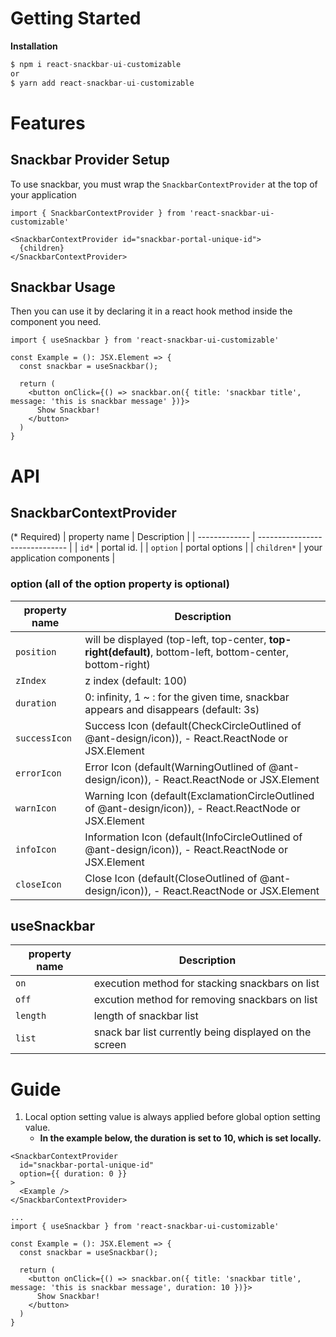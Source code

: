 # Getting Started
**Installation**
```javascript
$ npm i react-snackbar-ui-customizable
or
$ yarn add react-snackbar-ui-customizable
```

# Features

## Snackbar Provider Setup 
To use snackbar, you must wrap the `SnackbarContextProvider` at the top of your application
```
import { SnackbarContextProvider } from 'react-snackbar-ui-customizable'

<SnackbarContextProvider id="snackbar-portal-unique-id">
  {children}
</SnackbarContextProvider>
```

## Snackbar Usage
Then you can use it by declaring it in a react hook method inside the component you need.
```
import { useSnackbar } from 'react-snackbar-ui-customizable'

const Example = (): JSX.Element => {
  const snackbar = useSnackbar();

  return (
    <button onClick={() => snackbar.on({ title: 'snackbar title', message: 'this is snackbar message' })}>
      Show Snackbar!
    </button>
  )
}

```

# API

## SnackbarContextProvider
(* Required)
| property name | Description                    |
| ------------- | ------------------------------ |
| `id*`         | portal id.                     |
| `option`      | portal options                 |
| `children*`   | your application components    |

### option (all of the option property is optional)
| property name | Description                    |
| ------------- | ------------------------------ |
| `position`    | will be displayed (top-left, top-center, **top-right(default)**, bottom-left, bottom-center, bottom-right) |
| `zIndex`      | z index (default: 100)                       |
| `duration`    | 0: infinity, 1 ~ : for the given time, snackbar appears and disappears (default: 3s)  |
| `successIcon`      | Success Icon (default(CheckCircleOutlined of @ant-design/icon)), - React.ReactNode or JSX.Element                      |
| `errorIcon`      | Error Icon (default(WarningOutlined of @ant-design/icon)), - React.ReactNode or JSX.Element                      |
| `warnIcon`      | Warning Icon (default(ExclamationCircleOutlined of @ant-design/icon)), - React.ReactNode or JSX.Element                      |
| `infoIcon`      | Information Icon (default(InfoCircleOutlined of @ant-design/icon)), - React.ReactNode or JSX.Element                      |
| `closeIcon`      | Close Icon (default(CloseOutlined of @ant-design/icon)), - React.ReactNode or JSX.Element                      |

## useSnackbar
| property name | Description                    |
| ------------- | ------------------------------ |
| `on`          | execution method for stacking snackbars on list  |
| `off`         | excution method for removing snackbars on list   |
| `length`      | length of snackbar list        |
| `list`        | snack bar list currently being displayed on the screen     |

# Guide
1. Local option setting value is always applied before global option setting value.
   - **In the example below, the duration is set to 10, which is set locally.**
```
<SnackbarContextProvider
  id="snackbar-portal-unique-id"
  option={{ duration: 0 }}
>
  <Example />
</SnackbarContextProvider>

...
import { useSnackbar } from 'react-snackbar-ui-customizable'

const Example = (): JSX.Element => {
  const snackbar = useSnackbar();

  return (
    <button onClick={() => snackbar.on({ title: 'snackbar title', message: 'this is snackbar message', duration: 10 })}>
      Show Snackbar!
    </button>
  )
}
```